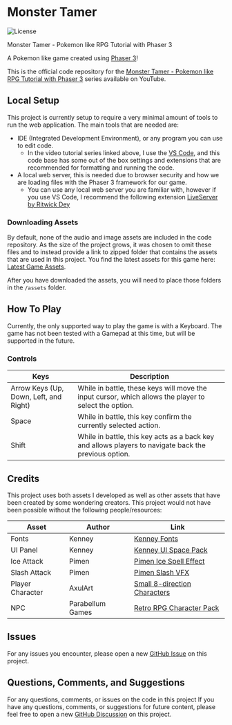 # Monster Tamer

![License](https://img.shields.io/badge/license-MIT-green)

Monster Tamer - Pokemon like RPG Tutorial with Phaser 3

A Pokemon like game created using [Phaser 3](https://github.com/photonstorm/phaser)!

This is the official code repository for the [Monster Tamer - Pokemon like RPG Tutorial with Phaser 3](https://www.youtube.com/playlist?list=PLmcXe0-sfoSgq-pyXrFx0GZjHbvoVUW8t) series available on YouTube.

## Local Setup

This project is currently setup to require a very minimal amount of tools to run the web application. The main tools that are needed are:

- IDE (Integrated Development Environment), or any program you can use to edit code.
  - In the video tutorial series linked above, I use the [VS Code](https://code.visualstudio.com/), and this code base has some out of the box settings and extensions that are recommended for formatting and running the code.
- A local web server, this is needed due to browser security and how we are loading files with the Phaser 3 framework for our game.
  - You can use any local web server you are familiar with, however if you use VS Code, I recommend the following extension [LiveServer by Ritwick Dey](https://marketplace.visualstudio.com/items?itemName=ritwickdey.LiveServer)

### Downloading Assets

By default, none of the audio and image assets are included in the code repository. As the size of the project grows, it was chosen to omit these files and to instead provide a link to zipped folder that contains the assets that are used in this project. You find the latest assets for this game here: [Latest Game Assets](https://github.com/devshareacademy/monster-tamer/releases/download/assets/all-game-assets.zip).

After you have downloaded the assets, you will need to place those folders in the `/assets` folder.

## How To Play

Currently, the only supported way to play the game is with a Keyboard. The game has not been tested with a Gamepad at this time, but will be supported in the future.

### Controls

| Keys                                   | Description                                                                                           |
| -------------------------------------- | ----------------------------------------------------------------------------------------------------- |
| Arrow Keys (Up, Down, Left, and Right) | While in battle, these keys will move the input cursor, which allows the player to select the option. |
| Space                                  | While in battle, this key confirm the currently selected action.                                      |
| Shift                                  | While in battle, this key acts as a back key and allows players to navigate back the previous option. |

## Credits

This project uses both assets I developed as well as other assets that have been created by some wondering creators. This project would not have been possible without the following people/resources:

| Asset            | Author           | Link                                                                                  |
| ---------------- | ---------------- | ------------------------------------------------------------------------------------- |
| Fonts            | Kenney           | [Kenney Fonts](https://www.kenney.nl/assets/kenney-fonts)                             |
| UI Panel         | Kenney           | [Kenney UI Space Pack](https://www.kenney.nl/assets/ui-pack-space-expansion)          |
| Ice Attack       | Pimen            | [Pimen Ice Spell Effect](https://pimen.itch.io/ice-spell-effect-01)                   |
| Slash Attack     | Pimen            | [Pimen Slash VFX](https://pimen.itch.io/battle-vfx-slashes-and-thrusts)               |
| Player Character | AxulArt          | [Small 8-direction Characters](https://axulart.itch.io/small-8-direction-characters)  |
| NPC              | Parabellum Games | [Retro RPG Character Pack](https://parabellum-games.itch.io/retro-rpg-character-pack) |

## Issues

For any issues you encounter, please open a new [GitHub Issue](https://github.com/devshareacademy/monster-tamer/issues) on this project.

## Questions, Comments, and Suggestions

For any questions, comments, or issues on the code in this project
If you have any questions, comments, or suggestions for future content, please feel free to open a new [GitHub Discussion](https://github.com/devshareacademy/monster-tamer/discussions) on this project.
